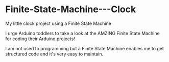 # Finite-State-Machine---Clock
My little clock project using a Finite State Machine

I urge Arduino toddlers to take a look at the AMZING Finite State Machine for coding their Arduino projects!

I am not used to programming but a Finite State Machine enables me to get structured code and it's very easy to maintain.



